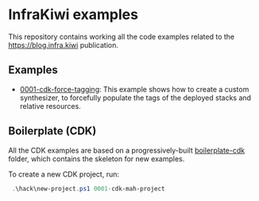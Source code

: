 # InfraKiwi examples

This repository contains working all the code examples related to the https://blog.infra.kiwi publication.

## Examples

* [0001-cdk-force-tagging](./0001-cdk-force-tagging): This example shows how to create a custom synthesizer, to forcefully populate the tags of the deployed stacks and relative resources.

## Boilerplate (CDK)

All the CDK examples are based on a progressively-built [boilerplate-cdk](./boilerplate-cdk) folder, which contains the skeleton for new examples.

To create a new CDK project, run:

```powershell
 .\hack\new-project.ps1 0001-cdk-mah-project
```